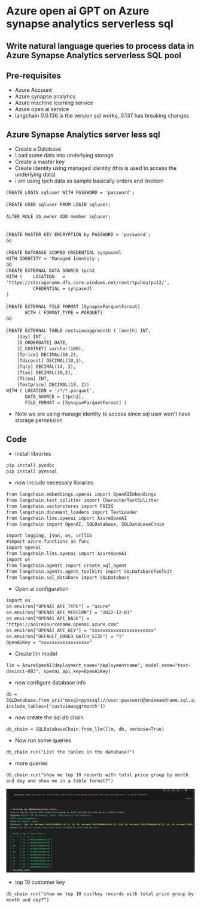 # Azure open ai GPT on Azure synapse analytics serverless sql

## Write natural language queries to process data in Azure Synapse Analytics serverless SQL pool

## Pre-requisites

- Azure Account
- Azure synapse analytics
- Azure machine learning service
- Azure open ai service
- langchain 0.0.136 is the version sql works, 0.137 has breaking changes


## Azure Synapse Analytics server less sql

- Create a Database
- Load some data into underlying storage
- Create a master key
- Create identity using managed identity (this is used to access the underlying data)
- i am using tpch data as sample basically orders and lineitem

```
CREATE LOGIN sqluser WITH PASSWORD = 'password';

CREATE USER sqluser FROM LOGIN sqluser;

ALTER ROLE db_owner ADD member sqluser;


CREATE MASTER KEY ENCRYPTION by PASSWORD = 'password';
Go

CREATE DATABASE SCOPED CREDENTIAL synpasedl
WITH IDENTITY = 'Managed Identity';
GO
CREATE EXTERNAL DATA SOURCE tpch2
WITH (    LOCATION   = 'https://storagename.dfs.core.windows.net/root/tpchoutput2/',
          CREDENTIAL = synpasedl
)

CREATE EXTERNAL FILE FORMAT [SynapseParquetFormat]
       WITH ( FORMAT_TYPE = PARQUET)
GO

CREATE EXTERNAL TABLE custviewaggrmonth ( [month] INT,
    [day] INT ,
    [O_ORDERDATE] DATE,
    [C_CUSTKEY] varchar(100),
    [Tprice] DECIMAL(10,2),
    [Tdicount] DECIMAL(10,2),
    [Tqty] DECIMAL(14, 2),
    [Ttax] DECIMAL(10,2),
    [Titem] INT,
    [Textprice] DECIMAL(19, 2))
WITH ( LOCATION = '/*/*.parquet',
       DATA_SOURCE = [tpch2],
       FILE_FORMAT = [SynapseParquetFormat] )
```

- Note we are using manage identity to access since sql user won't have storage permission

## Code

- Install libraries

```
pip install pyodbc
pip install pymssql
```

- now include necessary libraries

```
from langchain.embeddings.openai import OpenAIEmbeddings
from langchain.text_splitter import CharacterTextSplitter
from langchain.vectorstores import FAISS
from langchain.document_loaders import TextLoader
from langchain.llms.openai import AzureOpenAI
from langchain import OpenAI, SQLDatabase, SQLDatabaseChain
```

```
import logging, json, os, urllib
#import azure.functions as func
import openai
from langchain.llms.openai import AzureOpenAI
import os
from langchain.agents import create_sql_agent
from langchain.agents.agent_toolkits import SQLDatabaseToolkit
from langchain.sql_database import SQLDatabase
```

- Open ai configuration

```
import os
os.environ["OPENAI_API_TYPE"] = "azure"
os.environ["OPENAI_API_VERSION"] = "2022-12-01"
os.environ["OPENAI_API_BASE"] = "https://aoiresourcename.openai.azure.com"
os.environ["OPENAI_API_KEY"] = "xxxxxxxxxxxxxxxxxxxxxxx"
os.environ["DEFAULT_EMBED_BATCH_SIZE"] = "1"
OpenAiKey = "xxxxxxxxxxxxxxxxxx"
```

- Create llm model

```
llm = AzureOpenAI(deployment_name="deploymentname", model_name="text-davinci-003", openai_api_key=OpenAiKey)
```

- now configure database info

```
db = SQLDatabase.from_uri("mssql+pymssql://user:password@ondemandname.sql.azuresynapse.net/dbname", include_tables=['custviewaggrmonth'])
```

- now create the sql db chain

```
db_chain = SQLDatabaseChain.from_llm(llm, db, verbose=True)
```

- Now run some queries

```
db_chain.run("List the tables in the database?")
```

- more queries

```
db_chain.run("show me top 10 records with total price group by month and day and show me in a table format?")
```

![Architecture](https://github.com/balakreshnan/Samples2023/blob/main/AzureML/Images/sqldbchain1.jpg "Architecture")

- top 10 customer key

```
db_chain.run("show me top 10 custkey records with total price group by month and day?")
```